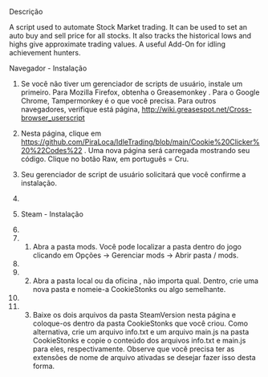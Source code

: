Descrição  

A script used to automate Stock Market trading. It can be used to set an auto buy and sell price for all stocks. It also tracks the historical lows and highs give approximate trading values. A useful Add-On for idling achievement hunters.

Navegador - Instalação  

1.  Se você não tiver um gerenciador de scripts de usuário, instale um primeiro. Para Mozilla Firefox, obtenha o Greasemonkey . Para o Google Chrome, Tampermonkey é o que você precisa. Para outros navegadores, verifique está página, http://wiki.greasespot.net/Cross-browser_userscript

2. Nesta página, clique em https://github.com/PiraLoca/IdleTrading/blob/main/Cookie%20Clicker%20%22Codes%22 . Uma nova página será carregada mostrando seu código. Clique no botão Raw, em português = Cru.

3. Seu gerenciador de script de usuário solicitará que você confirme a instalação.
4. 
5. Steam - Instalação
6. 
7. 1. Abra a pasta mods. Você pode localizar a pasta dentro do jogo clicando em Opções → Gerenciar mods → Abrir pasta / mods.
8. 
9. 2. Abra a pasta local ou da oficina , não importa qual. Dentro, crie uma nova pasta e nomeie-a CookieStonks ou algo semelhante.
10. 
11. 3. Baixe os dois arquivos da pasta SteamVersion nesta página e coloque-os dentro da pasta CookieStonks que você criou. Como alternativa, crie um arquivo info.txt e um arquivo main.js na pasta CookieStonks e copie o conteúdo dos arquivos info.txt e main.js para eles, respectivamente. Observe que você precisa ter as extensões de nome de arquivo ativadas se desejar fazer isso desta forma.
